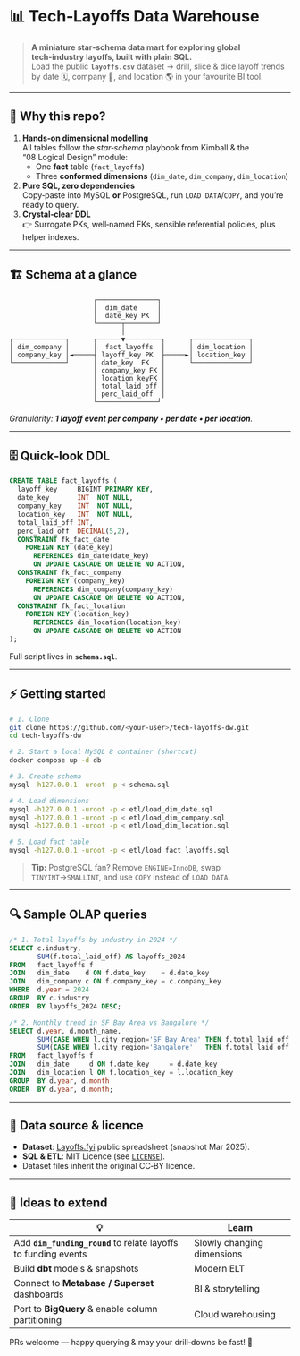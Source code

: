 
# 📊 Tech‑Layoffs Data Warehouse

> **A miniature star‑schema data mart for exploring global tech‑industry layoffs, built with plain SQL.**  
> Load the public **`layoffs.csv`** dataset → drill, slice & dice layoff trends by date 🗓️, company 🏢, and location 🌎 in your favourite BI tool.

---

## 🚀 Why this repo?

1. **Hands‑on dimensional modelling**  
   All tables follow the *star‑schema* playbook from Kimball & the “08 Logical Design” module:
   - One **fact** table (`fact_layoffs`)
   - Three **conformed dimensions** (`dim_date`, `dim_company`, `dim_location`)
2. **Pure SQL, zero dependencies**  
   Copy‑paste into MySQL **or** PostgreSQL, run `LOAD DATA`/`COPY`, and you’re ready to query.
3. **Crystal‑clear DDL**  
   👉 Surrogate PKs, well‑named FKs, sensible referential policies, plus helper indexes.

---

## 🏗️ Schema at a glance

```
                     ┌───────────────┐
                     │  dim_date     │
                     │  date_key PK  │
                     └──────┬────────┘
                            │
┌─────────────┐      ┌──────▼─────────┐      ┌──────────────┐
│ dim_company │      │  fact_layoffs  │      │ dim_location │
│ company_key │◄─────┤ layoff_key PK  ├─────►│ location_key │
└─────────────┘      │ date_key  FK   │      └──────────────┘
                     │ company_key FK │
                     │ location_keyFK │
                     │ total_laid_off │
                     │ perc_laid_off  │
                     └───────────────┘
```

*Granularity: **1 layoff event per company • per date • per location**.*

---

## 🗄️ Quick‑look DDL

```sql
CREATE TABLE fact_layoffs (
  layoff_key     BIGINT PRIMARY KEY,
  date_key       INT  NOT NULL,
  company_key    INT  NOT NULL,
  location_key   INT  NOT NULL,
  total_laid_off INT,
  perc_laid_off  DECIMAL(5,2),
  CONSTRAINT fk_fact_date
    FOREIGN KEY (date_key)
      REFERENCES dim_date(date_key)
      ON UPDATE CASCADE ON DELETE NO ACTION,
  CONSTRAINT fk_fact_company
    FOREIGN KEY (company_key)
      REFERENCES dim_company(company_key)
      ON UPDATE CASCADE ON DELETE NO ACTION,
  CONSTRAINT fk_fact_location
    FOREIGN KEY (location_key)
      REFERENCES dim_location(location_key)
      ON UPDATE CASCADE ON DELETE NO ACTION
);
```

Full script lives in **`schema.sql`**.

---

## ⚡ Getting started

```bash
# 1. Clone
git clone https://github.com/<your‑user>/tech‑layoffs‑dw.git
cd tech‑layoffs‑dw

# 2. Start a local MySQL 8 container (shortcut)
docker compose up -d db

# 3. Create schema
mysql -h127.0.0.1 -uroot -p < schema.sql

# 4. Load dimensions
mysql -h127.0.0.1 -uroot -p < etl/load_dim_date.sql
mysql -h127.0.0.1 -uroot -p < etl/load_dim_company.sql
mysql -h127.0.0.1 -uroot -p < etl/load_dim_location.sql

# 5. Load fact table
mysql -h127.0.0.1 -uroot -p < etl/load_fact_layoffs.sql
```

> **Tip:** PostgreSQL fan? Remove `ENGINE=InnoDB`, swap `TINYINT`→`SMALLINT`, and use `COPY` instead of `LOAD DATA`.

---

## 🔍 Sample OLAP queries

```sql
/* 1. Total layoffs by industry in 2024 */
SELECT c.industry,
       SUM(f.total_laid_off) AS layoffs_2024
FROM   fact_layoffs f
JOIN   dim_date    d ON f.date_key    = d.date_key
JOIN   dim_company c ON f.company_key = c.company_key
WHERE  d.year = 2024
GROUP  BY c.industry
ORDER  BY layoffs_2024 DESC;

/* 2. Monthly trend in SF Bay Area vs Bangalore */
SELECT d.year, d.month_name,
       SUM(CASE WHEN l.city_region='SF Bay Area' THEN f.total_laid_off END) AS sf_layoffs,
       SUM(CASE WHEN l.city_region='Bangalore'   THEN f.total_laid_off END) AS blr_layoffs
FROM   fact_layoffs f
JOIN   dim_date     d ON f.date_key     = d.date_key
JOIN   dim_location l ON f.location_key = l.location_key
GROUP  BY d.year, d.month
ORDER  BY d.year, d.month;
```

---

## 📝 Data source & licence

- **Dataset**: [Layoffs.fyi](https://layoffs.fyi/) public spreadsheet (snapshot Mar 2025).  
- **SQL & ETL**: MIT Licence (see [`LICENSE`](./LICENSE)).  
- Dataset files inherit the original CC‑BY licence.

---

## 🌱 Ideas to extend

| 💡 | Learn |
|----|-------|
| Add **`dim_funding_round`** to relate layoffs to funding events | Slowly changing dimensions |
| Build **dbt** models & snapshots | Modern ELT |
| Connect to **Metabase / Superset** dashboards | BI & storytelling |
| Port to **BigQuery** & enable column partitioning | Cloud warehousing |

PRs welcome — happy querying & may your drill‑downs be fast! 🚀
